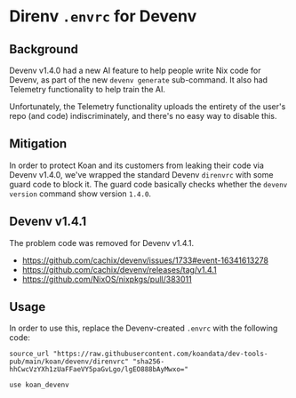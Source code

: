 # Direnv `.envrc` for Devenv

## Background

Devenv v1.4.0 had a new AI feature to help people write Nix code for Devenv, as part of the new
`devenv generate` sub-command.
It also had Telemetry functionality to help train the AI.

Unfortunately, the Telemetry functionality uploads the entirety of the user's repo (and code)
indiscriminately, and there's no easy way to disable this.

## Mitigation

In order to protect Koan and its customers from leaking their code via Devenv v1.4.0, we've wrapped
the standard Devenv `direnvrc` with some guard code to block it.
The guard code basically checks whether the `devenv version` command show version `1.4.0`.

## Devenv v1.4.1

The problem code was removed for Devenv v1.4.1.
- https://github.com/cachix/devenv/issues/1733#event-16341613278
- https://github.com/cachix/devenv/releases/tag/v1.4.1
- https://github.com/NixOS/nixpkgs/pull/383011

## Usage

In order to use this, replace the Devenv-created `.envrc` with the following code:

``` shell
source_url "https://raw.githubusercontent.com/koandata/dev-tools-pub/main/koan/devenv/direnvrc" "sha256-hhCwcVzYXh1zUaFFaeVY5paGvLgo/lgEO888bAyMwxo="

use koan_devenv
```
